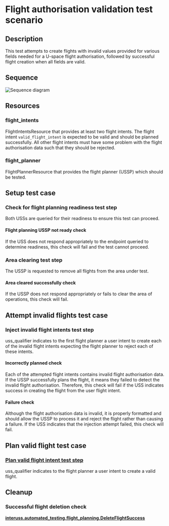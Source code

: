 # Flight authorisation validation test scenario

## Description

This test attempts to create flights with invalid values provided for various
fields needed for a U-space flight authorisation, followed by successful flight
creation when all fields are valid.

## Sequence

![Sequence diagram](sequence.png)

## Resources

### flight_intents

FlightIntentsResource that provides at least two flight intents. The flight intent `valid_flight_intent` is expected to be valid and should be planned successfully.  All other flight intents must have some problem with the flight authorisation data such that they should be rejected.

### flight_planner

FlightPlannerResource that provides the flight planner (USSP) which should be tested.

## Setup test case

### Check for flight planning readiness test step
Both USSs are queried for their readiness to ensure this test can proceed.

#### Flight planning USSP not ready check
If the USS does not respond appropriately to the endpoint queried to determine readiness, this check will fail and the test cannot proceed.

### Area clearing test step

The USSP is requested to remove all flights from the area under test.

#### Area cleared successfully check

If the USSP does not respond appropriately or fails to clear the area of operations, this check will fail.

## Attempt invalid flights test case

### Inject invalid flight intents test step

uss_qualifier indicates to the first flight planner a user intent to create each of the invalid flight intents expecting the flight planner to reject each of these intents.

#### Incorrectly planned check

Each of the attempted flight intents contains invalid flight authorisation data.  If the USSP successfully plans the flight, it means they failed to detect the invalid flight authorisation.  Therefore, this check will fail if the USS indicates success in creating the flight from the user flight intent.

#### Failure check

Although the flight authorisation data is invalid, it is properly formatted and should allow the USSP to process it and reject the flight rather than causing a failure.  If the USS indicates that the injection attempt failed, this check will fail.

## Plan valid flight test case

### [Plan valid flight intent test step](../../flight_planning/plan_flight_intent.md)

uss_qualifier indicates to the flight planner a user intent to create a valid flight.

## Cleanup

### Successful flight deletion check

**[interuss.automated_testing.flight_planning.DeleteFlightSuccess](../../../requirements/interuss/automated_testing/flight_planning.md)**

